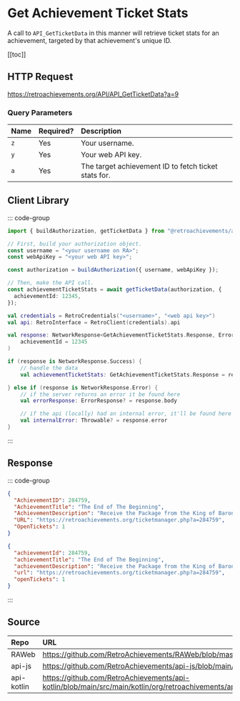 <script setup>
import SampleRequest from '../../components/SampleRequest.vue';
</script>

# Get Achievement Ticket Stats

A call to `API_GetTicketData` in this manner will retrieve ticket stats for an achievement, targeted by that achievement's unique ID.

[[toc]]

## HTTP Request

<SampleRequest httpVerb="GET">https://retroachievements.org/API/API_GetTicketData?a=9</SampleRequest>

### Query Parameters

| Name | Required? | Description                                          |
| :--- | :-------- | :--------------------------------------------------- |
| `z`  | Yes       | Your username.                                       |
| `y`  | Yes       | Your web API key.                                    |
| `a`  | Yes       | The target achievement ID to fetch ticket stats for. |

## Client Library

::: code-group

```ts [NodeJS]
import { buildAuthorization, getTicketData } from "@retroachievements/api";

// First, build your authorization object.
const username = "<your username on RA>";
const webApiKey = "<your web API key>";

const authorization = buildAuthorization({ username, webApiKey });

// Then, make the API call.
const achievementTicketStats = await getTicketData(authorization, {
  achievementId: 12345,
});
```

```kotlin [Kotlin]
val credentials = RetroCredentials("<username>", "<web api key>")
val api: RetroInterface = RetroClient(credentials).api

val response: NetworkResponse<GetAchievementTicketStats.Response, ErrorResponse> = api.getAchievementTicketStats(
    achievementId = 12345
)

if (response is NetworkResponse.Success) {
    // handle the data
    val achievementTicketStats: GetAchievementTicketStats.Response = response.body

} else if (response is NetworkResponse.Error) {
    // if the server returns an error it be found here
    val errorResponse: ErrorResponse? = response.body

    // if the api (locally) had an internal error, it'll be found here
    val internalError: Throwable? = response.error
}
```

:::

## Response

::: code-group

```json [HTTP Response]
{
  "AchievementID": 284759,
  "AchievementTitle": "The End of The Beginning",
  "AchievementDescription": "Receive the Package from the King of Baron and begin your quest to the Mist Cavern",
  "URL": "https://retroachievements.org/ticketmanager.php?a=284759",
  "OpenTickets": 1
}
```

```json [NodeJS]
{
  "achievementId": 284759,
  "achievementTitle": "The End of The Beginning",
  "achievementDescription": "Receive the Package from the King of Baron and begin your quest to the Mist Cavern",
  "url": "https://retroachievements.org/ticketmanager.php?a=284759",
  "openTickets": 1
}
```

:::

## Source

| Repo       | URL                                                                                                                  |
| :--------- | :------------------------------------------------------------------------------------------------------------------- |
| RAWeb      | https://github.com/RetroAchievements/RAWeb/blob/master/public/API/API_GetTicketData.php                              |
| api-js     | https://github.com/RetroAchievements/api-js/blob/main/src/ticket/getTicketData.ts                                    |
| api-kotlin | https://github.com/RetroAchievements/api-kotlin/blob/main/src/main/kotlin/org/retroachivements/api/RetroInterface.kt |
